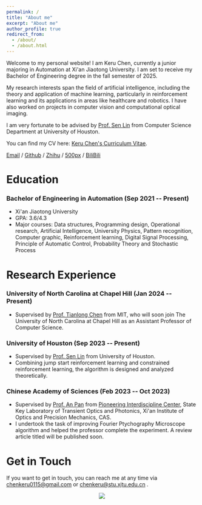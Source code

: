 ```yaml
---
permalink: /
title: "About me"
excerpt: "About me"
author_profile: true
redirect_from: 
  - /about/
  - /about.html
---
```


Welcome to my personal website! I am Keru Chen, currently a junior majoring in Automation at Xi'an Jiaotong University. I am set to receive my Bachelor of Engineering degree in the fall semester of 2025. 

My research interests span the field of artificial intelligence, including the theory and application of machine learning, particularly in reinforcement learning and its applications in areas like healthcare and robotics. I have also worked on projects in computer vision and computational optical imaging.

I am very fortunate to be advised by [Prof. Sen Lin](https://slin70.github.io/) from Computer Science Department at University of Houston.

You can find my CV here: [Keru Chen's Curriculum Vitae](../assets/CV.pdf).

[Email](chenkeru0115@gmail.com) / [Github](CLIVERCHEN) / [Zhihu](https://www.zhihu.com/people/chen-ke-ru-46) / [500px](https://500px.com.cn/community/user-details/1399dc72d47cfb674f14f7095df897789?mine=1) / [BiliBili](https://space.bilibili.com/349627502?spm_id_from=333.1007.0.0)

# Education
### Bachelor of Engineering in Automation (Sep 2021 -- Present)
* Xi'an Jiaotong University
* GPA: 3.6/4.3
* Major courses: Data structures, Programming design, Operational research, Artificial Intelligence, University Physics, Pattern recognition, Computer graphic, Reinforcement learning, Digital Signal Processing, Principle of Automatic Control, Probability Theory and Stochastic Process

# Research Experience
### University of North Carolina at Chapel Hill (Jan 2024 -- Present)
* Supervised by [Prof. Tianlong Chen](https://tianlong-chen.github.io/) from MIT, who will soon join The University of North Carolina at Chapel Hill as an Assistant Professor of Computer Science.

### University of Houston (Sep 2023 -- Present)
* Supervised by [Prof. Sen Lin](https://slin70.github.io/) from University of Houston.
* Combining jump start reinforcement learning and constrained reinforcement learning, the algorithm is designed and analyzed theoretically.

### Chinese Academy of Sciences (Feb 2023 -- Oct 2023)
* Supervised by [Prof. An Pan](http://www.piclaboratory.com/col.jsp?id=113) from [Pioneering Interdiscipline Center](http://www.piclaboratory.com/), State Key Laboratory of Transient Optics and Photonics, Xi'an Institute of Optics and Precision Mechanics, CAS.
* I undertook the task of improving Fourier Ptychography Microscope algorithm and helped the professor complete the experiment. A review article titled will be published soon.

# Get in Touch
If you want to get in touch, you can reach me at any time via chenkeru0115@gmail.com or chenkeru@stu.xjtu.edu.cn .

<div style="text-align: center;">
    <a href='https://clustrmaps.com/site/1bxu0'  title='Visit tracker'><img src='//clustrmaps.com/map_v2.png?cl=080808&w=300&t=n&d=CUeW8GoaI6RpnTxJlJEAsietKXCiiLAPDkyiG2YeKx0&co=ffffff&ct=808080'/>
    </a>
</div>

